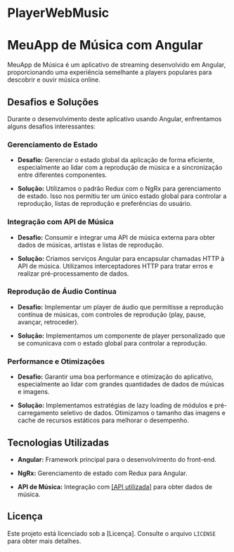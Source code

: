 # PlayerWebMusic

# MeuApp de Música com Angular

MeuApp de Música é um aplicativo de streaming desenvolvido em Angular, proporcionando uma experiência semelhante a players populares para descobrir e ouvir música online.

## Desafios e Soluções

Durante o desenvolvimento deste aplicativo usando Angular, enfrentamos alguns desafios interessantes:

### Gerenciamento de Estado

- **Desafio:** Gerenciar o estado global da aplicação de forma eficiente, especialmente ao lidar com a reprodução de música e a sincronização entre diferentes componentes.
  
- **Solução:** Utilizamos o padrão Redux com o NgRx para gerenciamento de estado. Isso nos permitiu ter um único estado global para controlar a reprodução, listas de reprodução e preferências do usuário.

### Integração com API de Música

- **Desafio:** Consumir e integrar uma API de música externa para obter dados de músicas, artistas e listas de reprodução.
  
- **Solução:** Criamos serviços Angular para encapsular chamadas HTTP à API de música. Utilizamos interceptadores HTTP para tratar erros e realizar pré-processamento de dados.

### Reprodução de Áudio Contínua

- **Desafio:** Implementar um player de áudio que permitisse a reprodução contínua de músicas, com controles de reprodução (play, pause, avançar, retroceder).
  
- **Solução:** Implementamos um componente de player personalizado que se comunicava com o estado global para controlar a reprodução.

### Performance e Otimizações

- **Desafio:** Garantir uma boa performance e otimização do aplicativo, especialmente ao lidar com grandes quantidades de dados de músicas e imagens.
  
- **Solução:** Implementamos estratégias de lazy loading de módulos e pré-carregamento seletivo de dados. Otimizamos o tamanho das imagens e cache de recursos estáticos para melhorar o desempenho.

## Tecnologias Utilizadas

- **Angular:** Framework principal para o desenvolvimento do front-end.
  
- **NgRx:** Gerenciamento de estado com Redux para Angular.
    
- **API de Música:** Integração com [[API utilizada]](https://developer.spotify.com/documentation/web-api) para obter dados de música.

## Licença

Este projeto está licenciado sob a [Licença]. Consulte o arquivo `LICENSE` para obter mais detalhes.

